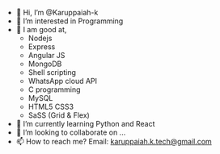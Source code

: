 - 👋 Hi, I’m @Karuppaiah-k
- 👀 I’m interested in Programming
- 🌱 I am good at,
    - Nodejs
    - Express
    - Angular JS
    - MongoDB
    - Shell scripting
    - WhatsApp cloud API
    - C programming
    - MySQL
    - HTML5 CSS3
    - SaSS (Grid & Flex)
- 🌱 I’m currently learning Python and React
- 💞️ I’m looking to collaborate on ...
- 📫 How to reach me? Email: karuppaiah.k.tech@gmail.com

<!---
Karuppaiah-k/Karuppaiah-k is a ✨ special ✨ repository because its `README.md` (this file) appears on your GitHub profile.
You can click the Preview link to take a look at your changes.
--->

